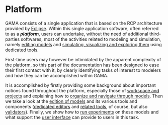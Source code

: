 
# Platform

GAMA consists of a single application that is based on the RCP architecture provided by [Eclipse](http://www.eclipse.org). Within this single application software, often referred to as a _**platform**_, users can undertake, without the need of additional third-parties softwares, most of the activities related to modeling and simulation, namely [editing models](G__EditingModels) and [simulating, visualizing and exploring them](G__RunningExperiments) using dedicated tools.

First-time users may however be intimidated by the apparent complexity of the platform, so this part of the documentation has been designed to ease their first contact with it, by clearly identifying tasks of interest to modelers and how they can be accomplished within GAMA.

It is accomplished by firstly providing some background about important notions found throughout the platform, especially those of [workspace and projects](G__Workspace) and explaining how to [organize and navigate through models](G__NavigatingWorkspace). Then we take a look at the [edition of models](G__EditingModels) and its various tools and components ([dedicated editors](G__GamlEditorGeneralities) and [related tools](G__GamlEditorToolbox), of course, but also [validators](G__ValidationOfModels)). Finally, we show how to [run experiments](G__RunningExperiments) on these models and what support the [user interface](G__ExperimentsUserInterface) can provide to users in this task.
